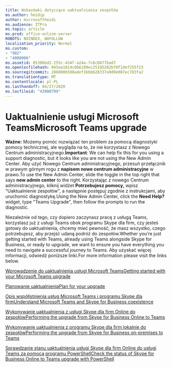 ```yaml
---
title: Wskazówki dotyczące uaktualniania zespołów
ms.author: heidip
author: microsoftheidi
ms.audience: ITPro
ms.topic: article
ms.prod: office-online-server
ROBOTS: NOINDEX, NOFOLLOW
localization_priority: Normal
ms.custom:
- "982"
- "4000006"
ms.assetid: 0530bbd2-255c-434f-a24a-7c6c0877bad7
ms.openlocfilehash: 045ea1814c0b6189ec25195202bf0f1def255f23
ms.sourcegitcommit: 286000b588adef1bbbb28337a9d9e087ec783fa2
ms.translationtype: MT
ms.contentlocale: pl-PL
ms.lasthandoff: 04/27/2020
ms.locfileid: "43908799"
---
```

# <a name="microsoft-teams-upgrade"></a><span data-ttu-id="638a7-102">Uaktualnienie usługi Microsoft Teams</span><span class="sxs-lookup"><span data-stu-id="638a7-102">Microsoft Teams upgrade</span></span>

<span data-ttu-id="638a7-103">**Ważne:** Możemy pomóc rozwiązać ten problem za pomocą diagnostyki pomocy technicznej, ale wygląda na to, że nie korzystasz z Nowego Centrum administracyjnego.</span><span class="sxs-lookup"><span data-stu-id="638a7-103">**Important**: We can help fix this for you using a support diagnostic, but it looks like you are not using the New Admin Center.</span></span> <span data-ttu-id="638a7-104">Aby użyć Nowego Centrum administracyjnego, przesuń przełącznik w prawym górnym rogu z **napisem nowe centrum administracyjne** w prawo.</span><span class="sxs-lookup"><span data-stu-id="638a7-104">To use the New Admin Center, slide the toggle in the top right that says **new admin center** to the right.</span></span> <span data-ttu-id="638a7-105">Korzystając z nowego Centrum administracyjnego, kliknij widżet **Potrzebujesz pomocy,** wpisz "Uaktualnienie zespołów", a następnie postępuj zgodnie z instrukcjami, aby uruchomić diagnostykę.</span><span class="sxs-lookup"><span data-stu-id="638a7-105">Using the New Admin Center, click the **Need Help?** widget, type "Teams Upgrade", then follow the prompts to run the diagnostic.</span></span>

<span data-ttu-id="638a7-106">Niezależnie od tego, czy dopiero zaczynasz pracę z usługą Teams, korzystasz już z usługi Teams obok programu Skype dla firm, czy jesteś gotowy do uaktualnienia, chcemy mieć pewność, że masz wszystko, czego potrzebujesz, aby przejść udaną podróż do zespołów.</span><span class="sxs-lookup"><span data-stu-id="638a7-106">Whether you’re just getting started with Teams, already using Teams alongside Skype for Business, or ready to upgrade, we want to ensure you have everything you need to navigate a successful journey to Teams.</span></span> <span data-ttu-id="638a7-107">Aby uzyskać więcej informacji, odwiedź poniższe linki.</span><span class="sxs-lookup"><span data-stu-id="638a7-107">For more information please visit the links below.</span></span>

[<span data-ttu-id="638a7-108">Wprowadzenie do uaktualnienia usługi Microsoft Teams</span><span class="sxs-lookup"><span data-stu-id="638a7-108">Getting started with your Microsoft Teams upgrade</span></span>](https://docs.microsoft.com/MicrosoftTeams/upgrade-start-here)

[<span data-ttu-id="638a7-109">Planowanie uaktualnienia</span><span class="sxs-lookup"><span data-stu-id="638a7-109">Plan for your upgrade</span></span>](https://docs.microsoft.com/MicrosoftTeams/upgrade-plan-journey)

[<span data-ttu-id="638a7-110">Opis współistnienia usług Microsoft Teams i programu Skype dla firm</span><span class="sxs-lookup"><span data-stu-id="638a7-110">Understand Microsoft Teams and Skype for Business coexistence</span></span>](https://docs.microsoft.com/MicrosoftTeams/teams-and-skypeforbusiness-coexistence-and-interoperability)

[<span data-ttu-id="638a7-111">Wykonywanie uaktualnienia z usługi Skype dla firm Online do zespołów</span><span class="sxs-lookup"><span data-stu-id="638a7-111">Performing the upgrade from Skype for Business Online to Teams</span></span>](https://docs.microsoft.com/MicrosoftTeams/upgrade-to-teams-execute-skypeforbusinessonline)

[<span data-ttu-id="638a7-112">Wykonywanie uaktualnienia z programu Skype dla firm lokalnie do zespołów</span><span class="sxs-lookup"><span data-stu-id="638a7-112">Performing the upgrade from Skype for Business on-premises to Teams</span></span>](https://docs.microsoft.com/MicrosoftTeams/upgrade-to-teams-execute-skypeforbusinesshybridonprem)
 
[<span data-ttu-id="638a7-113">Sprawdzanie stanu uaktualnienia usługi Skype dla firm Online do usługi Teams za pomocą programu PowerShell</span><span class="sxs-lookup"><span data-stu-id="638a7-113">Check the status of Skype for Business Online to Teams upgrade with PowerShell</span></span>](https://docs.microsoft.com/powershell/module/skype/get-csteamsupgradestatus?view=skype-ps)